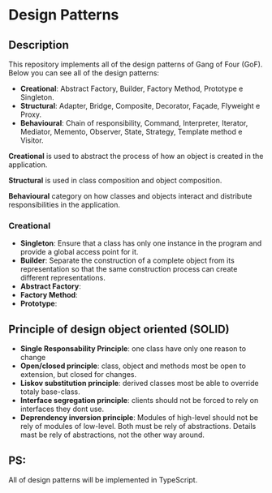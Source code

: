 # Design Patterns

## Description
This repository implements all of the design patterns of Gang of Four (GoF). Below you can see all of the design patterns:
- **Creational**: Abstract Factory, Builder, Factory Method, Prototype e Singleton.
- **Structural**: Adapter, Bridge, Composite, Decorator, Façade, Flyweight e Proxy.
- **Behavioural**: Chain of responsibility, Command, Interpreter, Iterator, Mediator, Memento, Observer, State, Strategy, Template method e Visitor.

**Creational** is used to abstract the process of how an object is created in the application.

**Structural** is used in class composition and object composition.

**Behavioural** category on how classes and objects interact and distribute responsibilities in the application.

### Creational
- **Singleton**: Ensure that a class has only one instance in the program and provide a global access point for it.
- **Builder**: Separate the construction of a complete object from its representation so that the same construction process can create different representations.
- **Abstract Factory**:
- **Factory Method**:
- **Prototype**:

## Principle of design object oriented (SOLID)
- **Single Responsability Principle**: one class have only one reason to change
- **Open/closed principle**: class, object and methods most be open to extension, but closed for changes.
- **Liskov substitution principle**: derived classes most be able to override totaly base-class.
- **Interface segregation principle**: clients should not be forced to rely on interfaces they dont use.
- **Deprendency inversion principle**: Modules of high-level should not be rely of modules of low-level. Both must be rely of abstractions. Details mast be rely of abstractions, not the other way around.

## PS:
All of design patterns will be implemented in TypeScript.